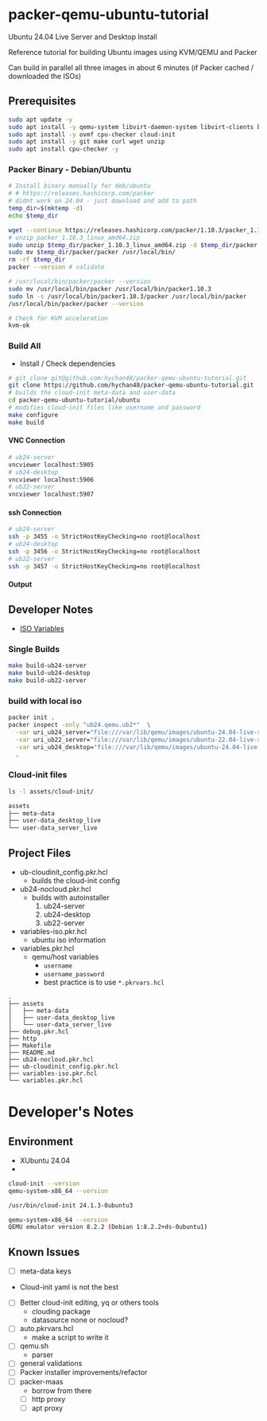 # packer-qemu-ubuntu-tutorial
Ubuntu 24.04 Live Server and Desktop Install

Reference tutorial for building Ubuntu images using KVM/QEMU and Packer

Can build in parallel all three images in about 6 minutes (if Packer cached / downloaded the ISOs)

## Prerequisites
```bash
sudo apt update -y
sudo apt install -y qemu-system libvirt-daemon-system libvirt-clients bridge-utils virtinst virt-manager
sudo apt install -y ovmf cpu-checker cloud-init
sudo apt install -y git make curl wget unzip
sudo apt install cpu-checker -y
```
### Packer Binary - Debian/Ubuntu
```bash
# Install binary manually for deb/ubuntu
# # https://releases.hashicorp.com/packer
# didnt work on 24.04 - just download and add to path
temp_dir=$(mktemp -d)
echo $temp_dir

wget --continue https://releases.hashicorp.com/packer/1.10.3/packer_1.10.3_linux_amd64.zip -P $temp_dir
# unzip packer_1.10.3_linux_amd64.zip
sudo unzip $temp_dir/packer_1.10.3_linux_amd64.zip -d $temp_dir/packer
sudo mv $temp_dir/packer/packer /usr/local/bin/
rm -rf $temp_dir
packer --version # validate

# /usr/local/bin/packer/packer --version
sudo mv /usr/local/bin/packer /usr/local/bin/packer1.10.3
sudo ln -s /usr/local/bin/packer1.10.3/packer /usr/local/bin/packer
/usr/local/bin/packer/packer --version
```
```bash
# Check for KVM acceleration
kvm-ok
```

### Build All
* Install / Check dependencies

```bash
# git clone git@github.com:hychan48/packer-qemu-ubuntu-tutorial.git
git clone https://github.com/hychan48/packer-qemu-ubuntu-tutorial.git
# builds the cloud-init meta-data and user-data
cd packer-qemu-ubuntu-tutorial/ubuntu
# modifies cloud-init files like username and password
make configure
make build
```
#### VNC Connection
```bash
# ub24-server
vncviewer localhost:5905
# ub24-desktop
vncviewer localhost:5906
# ub22-server
vncviewer localhost:5907
```
#### ssh Connection
```bash
# ub24-server
ssh -p 3455 -o StrictHostKeyChecking=no root@localhost
# ub24-desktop
ssh -p 3456 -o StrictHostKeyChecking=no root@localhost
# ub22-server
ssh -p 3457 -o StrictHostKeyChecking=no root@localhost
```

#### Output

## Developer Notes
* [ISO Variables](variables-iso.pkr.hcl)
### Single Builds
```bash
make build-ub24-server
make build-ub24-desktop
make build-ub22-server
```

### build with local iso
```bash
packer init .
packer inspect -only "ub24.qemu.ub2*"  \
  -var uri_ub24_server="file:///var/lib/qemu/images/ubuntu-24.04-live-server-amd64.iso" \
  -var uri_ub22_server="file:///var/lib/qemu/images/ubuntu-22.04-live-server-amd64.iso" \
  -var uri_ub24_desktop="file:///var/lib/qemu/images/ubuntu-24.04-live-desktop-amd64.iso" \
  .
```
### Cloud-init files
```bash
ls -l assets/cloud-init/
```
```txt
assets
├── meta-data
├── user-data_desktop_live
└── user-data_server_live
```

## Project Files
* ub-cloudinit_config.pkr.hcl
  * builds the cloud-init config
* ub24-nocloud.pkr.hcl
  * builds with autoinstaller
    1. ub24-server
    2. ub24-desktop
    3. ub22-server
* variables-iso.pkr.hcl
  * ubuntu iso information
* variables.pkr.hcl
  * qemu/host variables
    * `username`
    * `username_password`
    * best practice is to use `*.pkrvars.hcl`
```
.
├── assets
│   ├── meta-data
│   ├── user-data_desktop_live
│   └── user-data_server_live
├── debug.pkr.hcl
├── http
├── Makefile
├── README.md
├── ub24-nocloud.pkr.hcl
├── ub-cloudinit_config.pkr.hcl
├── variables-iso.pkr.hcl
└── variables.pkr.hcl
```

# Developer's Notes
## Environment
* XUbuntu 24.04
* 
```bash
cloud-init --version
qemu-system-x86_64 --version
```
```bash
/usr/bin/cloud-init 24.1.3-0ubuntu3

qemu-system-x86_64 --version
QEMU emulator version 8.2.2 (Debian 1:8.2.2+ds-0ubuntu1)
```

## Known Issues
* [ ] meta-data keys
* Cloud-init yaml is not the best

* [ ] Better cloud-init editing, yq or others tools
  * clouding package
  * datasource none or nocloud?
* [ ] auto.pkrvars.hcl
  * make a script to write it
* [ ] qemu.sh
  * parser
* [ ] general validations
* [ ] Packer installer improvements/refactor
* [ ] packer-maas
  * borrow from there
  * [ ] http proxy
  * [ ] apt proxy
